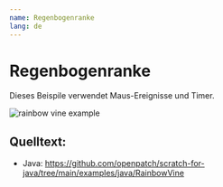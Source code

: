 ```yaml
---
name: Regenbogenranke
lang: de
---
```


# Regenbogenranke

Dieses Beispile verwendet Maus-Ereignisse und Timer.

![rainbow vine example](/assets/rainbow_vine.gif)

## Quelltext:

- Java: https://github.com/openpatch/scratch-for-java/tree/main/examples/java/RainbowVine